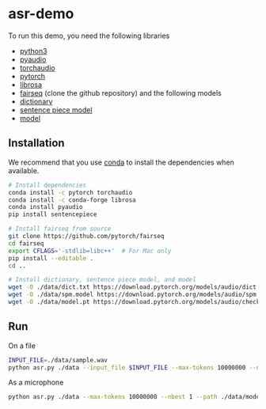 # asr-demo

To run this demo, you need the following libraries
- [python3](https://www.python.org/download/releases/3.0/)
- [pyaudio](https://people.csail.mit.edu/hubert/pyaudio/)
- [torchaudio](https://github.com/pytorch/audio/tree/master/torchaudio)
- [pytorch](https://pytorch.org/)
- [librosa](https://librosa.github.io/librosa/)
- [fairseq](https://github.com/pytorch/fairseq) (clone the github repository)
and the following models
- [dictionary](https://download.pytorch.org/models/audio/dict.txt)
- [sentence piece model](https://download.pytorch.org/models/audio/spm.model)
- [model](https://download.pytorch.org/models/audio/checkpoint_avg_60_80.pt)

## Installation

We recommend that you use [conda](https://docs.conda.io/en/latest/miniconda.html) to install the dependencies when available.
```bash
# Install dependencies
conda install -c pytorch torchaudio
conda install -c conda-forge librosa
conda install pyaudio
pip install sentencepiece

# Install fairseq from source
git clone https://github.com/pytorch/fairseq
cd fairseq
export CFLAGS='-stdlib=libc++'  # For Mac only
pip install --editable .
cd ..

# Install dictionary, sentence piece model, and model
wget -O ./data/dict.txt https://download.pytorch.org/models/audio/dict.txt
wget -O ./data/spm.model https://download.pytorch.org/models/audio/spm.model
wget -O ./data/model.pt https://download.pytorch.org/models/audio/checkpoint_avg_60_80.pt
```

## Run
On a file
```bash
INPUT_FILE=./data/sample.wav
python asr.py ./data --input_file $INPUT_FILE --max-tokens 10000000 --nbest 1 --path ./data/model.pt --beam 40 --task speech_recognition --user-dir ./fairseq/examples/speech_recognition
```

As a microphone
```bash
python asr.py ./data --max-tokens 10000000 --nbest 1 --path ./data/model.pt --beam 40 --task speech_recognition --user-dir ./fairseq/examples/speech_recognition
```
